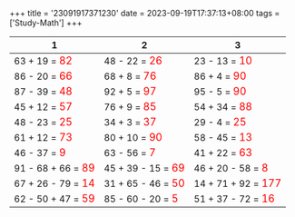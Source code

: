 +++ 
title = '23091917371230' 
date = 2023-09-19T17:37:13+08:00 
tags = ['Study-Math'] 
+++ 

1 | 2 | 3 
-- | -- | -- 
63 + 19 = <font color=red size=4>82</font> | 48 - 22 = <font color=red size=4>26</font> | 23 - 13 = <font color=red size=4>10</font> 
86 - 20 = <font color=red size=4>66</font> | 68 + 8 = <font color=red size=4>76</font> | 86 + 4 = <font color=red size=4>90</font> 
87 - 39 = <font color=red size=4>48</font> | 92 + 5 = <font color=red size=4>97</font> | 95 - 5 = <font color=red size=4>90</font> 
45 + 12 = <font color=red size=4>57</font> | 76 + 9 = <font color=red size=4>85</font> | 54 + 34 = <font color=red size=4>88</font> 
48 - 23 = <font color=red size=4>25</font> | 34 + 3 = <font color=red size=4>37</font> | 29 - 4 = <font color=red size=4>25</font> 
61 + 12 = <font color=red size=4>73</font> | 80 + 10 = <font color=red size=4>90</font> | 58 - 45 = <font color=red size=4>13</font> 
46 - 37 = <font color=red size=4>9</font> | 63 - 56 = <font color=red size=4>7</font> | 41 + 22 = <font color=red size=4>63</font> 
91 - 68 + 66 = <font color=red size=4>89</font> | 45 + 39 - 15 = <font color=red size=4>69</font> | 46 + 20 - 58 = <font color=red size=4>8</font> 
67 + 26 - 79 = <font color=red size=4>14</font> | 31 + 65 - 46 = <font color=red size=4>50</font> | 14 + 71 + 92 = <font color=red size=4>177</font> 
62 - 50 + 47 = <font color=red size=4>59</font> | 85 - 60 - 20 = <font color=red size=4>5</font> | 51 + 37 - 72 = <font color=red size=4>16</font> 


